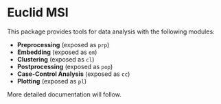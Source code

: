 # Euclid MSI

This package provides tools for data analysis with the following modules:

- **Preprocessing** (exposed as `prp`)
- **Embedding** (exposed as `em`)
- **Clustering** (exposed as `cl`)
- **Postprocessing** (exposed as `pop`)
- **Case-Control Analysis** (exposed as `cc`)
- **Plotting** (exposed as `pl`)

More detailed documentation will follow.
